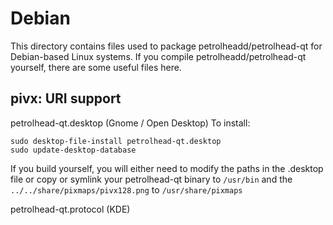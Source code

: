 
Debian
====================
This directory contains files used to package petrolheadd/petrolhead-qt
for Debian-based Linux systems. If you compile petrolheadd/petrolhead-qt yourself, there are some useful files here.

## pivx: URI support ##


petrolhead-qt.desktop  (Gnome / Open Desktop)
To install:

	sudo desktop-file-install petrolhead-qt.desktop
	sudo update-desktop-database

If you build yourself, you will either need to modify the paths in
the .desktop file or copy or symlink your petrolhead-qt binary to `/usr/bin`
and the `../../share/pixmaps/pivx128.png` to `/usr/share/pixmaps`

petrolhead-qt.protocol (KDE)

